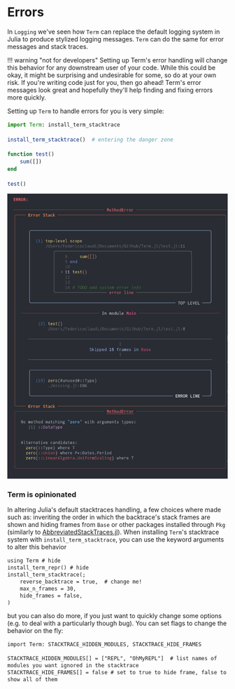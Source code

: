# Errors

In `Logging` we've seen how `Term` can replace the default logging system in Julia to produce stylized logging messages. `Term` can do the same for error messages and stack traces.


!!! warning "not for developers"
    Setting up Term's error handling will change this behavior for any downstream user of your code. While this could be okay, it might be surprising and undesirable for some, so do at your own risk. If you're writing code just for you, then go ahead! Term's error messages look great and hopefully they'll help finding and fixing errors more quickly.



Setting up `Term` to handle errors for you is very simple:
```Julia
import Term: install_term_stacktrace

install_term_stacktrace()  # entering the danger zone

function test()
    sum([])
end

test()


```

![](stacktrace.png)


### Term is opinionated

In altering Julia's default stacktraces handling, a few choices where made such as: inveriting the order in which the backtrace's stack frames are shown and hiding frames from `Base` or other packages installed through `Pkg` (similarly to [AbbreviatedStackTraces.jl](https://github.com/BioTurboNick/AbbreviatedStackTraces.jl)).
When installing `Term`'s stacktrace system with `install_term_stacktrace`, you can use the keyword arguments to alter this behavior
    
```@example
using Term # hide
install_term_repr() # hide
install_term_stacktrace(;
    reverse_backtrace = true,  # change me!
    max_n_frames = 30,
    hide_frames = false,
)
```

but you can also do more, if you just want to quickly change some options (e.g. to deal with a particularly though bug). You can set flags to change the behavior on the fly:

```@example
import Term: STACKTRACE_HIDDEN_MODULES, STACKTRACE_HIDE_FRAMES

STACKTRACE_HIDDEN_MODULES[] = ["REPL", "OhMyREPL"]  # list names of modules you want ignored in the stacktrace
STACKTRACE_HIDE_FRAMES[] = false # set to true to hide frame, false to show all of them
```